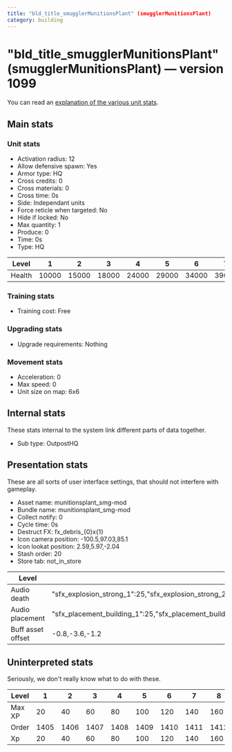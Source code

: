 ```yaml
---
title: "bld_title_smugglerMunitionsPlant" (smugglerMunitionsPlant)
category: building
---
```


# "bld_title_smugglerMunitionsPlant" (smugglerMunitionsPlant) — version 1099

You can read an [explanation  of the various unit stats](unitexplained.md).

## Main stats

### Unit stats

  * Activation radius: 12
  * Allow defensive spawn: Yes
  * Armor type: HQ
  * Cross credits: 0
  * Cross materials: 0
  * Cross time: 0s
  * Side: Independant units
  * Force reticle when targeted: No
  * Hide if locked: No
  * Max quantity: 1
  * Produce: 0
  * Time: 0s
  * Type: HQ

|Level |1    |2    |3    |4    |5    |6    |7    |8    |9    |10   |
|------|-----|-----|-----|-----|-----|-----|-----|-----|-----|-----|
|Health|10000|15000|18000|24000|29000|34000|39000|44000|49000|54000|


### Training stats

  * Training cost: Free

### Upgrading stats

  * Upgrade requirements: Nothing

### Movement stats

  * Acceleration: 0
  * Max speed: 0
  * Unit size on map: 6x6

## Internal stats

These stats internal to the system link different parts of data together.

  * Sub type: OutpostHQ

## Presentation stats

These are all sorts of user interface settings, that should not interfere with gameplay.

  * Asset name: munitionsplant_smg-mod
  * Bundle name: munitionsplant_smg-mod
  * Collect notify: 0
  * Cycle time: 0s
  * Destruct FX: fx_debris_{0}x{1}
  * Icon camera position: -100.5,97.03,85.1
  * Icon lookat position: 2.59,5.97,-2.04
  * Stash order: 20
  * Store tab: not_in_store

|Level            |1                                                                                                                       |2                                                                                                                       |3                                                                                                                       |4                                                                                                                       |5                                                                                                                       |6                                                                                                                       |7                                                                                                                       |8                                                                                                                       |9                                                                                                                       |10                                                                                                                      |
|-----------------|------------------------------------------------------------------------------------------------------------------------|------------------------------------------------------------------------------------------------------------------------|------------------------------------------------------------------------------------------------------------------------|------------------------------------------------------------------------------------------------------------------------|------------------------------------------------------------------------------------------------------------------------|------------------------------------------------------------------------------------------------------------------------|------------------------------------------------------------------------------------------------------------------------|------------------------------------------------------------------------------------------------------------------------|------------------------------------------------------------------------------------------------------------------------|------------------------------------------------------------------------------------------------------------------------|
|Audio death      |"sfx_explosion_strong_1":25,"sfx_explosion_strong_2":25,"sfx_explosion_strong_3":25,"sfx_explosion_strong_4":195        |"sfx_explosion_strong_1":25,"sfx_explosion_strong_2":25,"sfx_explosion_strong_3":25,"sfx_explosion_strong_4":196        |"sfx_explosion_strong_1":25,"sfx_explosion_strong_2":25,"sfx_explosion_strong_3":25,"sfx_explosion_strong_4":197        |"sfx_explosion_strong_1":25,"sfx_explosion_strong_2":25,"sfx_explosion_strong_3":25,"sfx_explosion_strong_4":198        |"sfx_explosion_strong_1":25,"sfx_explosion_strong_2":25,"sfx_explosion_strong_3":25,"sfx_explosion_strong_4":199        |"sfx_explosion_strong_1":25,"sfx_explosion_strong_2":25,"sfx_explosion_strong_3":25,"sfx_explosion_strong_4":200        |"sfx_explosion_strong_1":25,"sfx_explosion_strong_2":25,"sfx_explosion_strong_3":25,"sfx_explosion_strong_4":201        |"sfx_explosion_strong_1":25,"sfx_explosion_strong_2":25,"sfx_explosion_strong_3":25,"sfx_explosion_strong_4":202        |"sfx_explosion_strong_1":25,"sfx_explosion_strong_2":25,"sfx_explosion_strong_3":25,"sfx_explosion_strong_4":203        |"sfx_explosion_strong_1":25,"sfx_explosion_strong_2":25,"sfx_explosion_strong_3":25,"sfx_explosion_strong_4":204        |
|Audio placement  |"sfx_placement_building_1":25,"sfx_placement_building_2":25,"sfx_placement_building_3":25,"sfx_placement_building_4":195|"sfx_placement_building_1":25,"sfx_placement_building_2":25,"sfx_placement_building_3":25,"sfx_placement_building_4":196|"sfx_placement_building_1":25,"sfx_placement_building_2":25,"sfx_placement_building_3":25,"sfx_placement_building_4":197|"sfx_placement_building_1":25,"sfx_placement_building_2":25,"sfx_placement_building_3":25,"sfx_placement_building_4":198|"sfx_placement_building_1":25,"sfx_placement_building_2":25,"sfx_placement_building_3":25,"sfx_placement_building_4":199|"sfx_placement_building_1":25,"sfx_placement_building_2":25,"sfx_placement_building_3":25,"sfx_placement_building_4":200|"sfx_placement_building_1":25,"sfx_placement_building_2":25,"sfx_placement_building_3":25,"sfx_placement_building_4":201|"sfx_placement_building_1":25,"sfx_placement_building_2":25,"sfx_placement_building_3":25,"sfx_placement_building_4":202|"sfx_placement_building_1":25,"sfx_placement_building_2":25,"sfx_placement_building_3":25,"sfx_placement_building_4":203|"sfx_placement_building_1":25,"sfx_placement_building_2":25,"sfx_placement_building_3":25,"sfx_placement_building_4":204|
|Buff asset offset|-0.8,-3.6,-1.2                                                                                                          |-0.8,-3.6,-1.2                                                                                                          |-0.8,-3.6,-1.2                                                                                                          |-1,-3.6,-1.6                                                                                                            |-1.6,-2.4,-1.6                                                                                                          |-1.6,-2.4,-1.6                                                                                                          |-2,-2.2,-2                                                                                                              |-2.6,-1.8,-2.6                                                                                                          |-2.6,-1.8,-2.6                                                                                                          |-2.6,-1.8,-2.6                                                                                                          |


## Uninterpreted stats

Seriously, we don't really know what to do with these.

|Level |1   |2   |3   |4   |5   |6   |7   |8   |9   |10  |
|------|----|----|----|----|----|----|----|----|----|----|
|Max XP|20  |40  |60  |80  |100 |120 |140 |160 |180 |200 |
|Order |1405|1406|1407|1408|1409|1410|1411|1412|1413|1414|
|Xp    |20  |40  |60  |80  |100 |120 |140 |160 |180 |200 |


